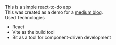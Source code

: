 This is a simple react-to-do app <br>
This was created as a demo for a [medium blog](https://medium.com/bitsrc/vite-vs-create-react-app-326e8cc2c46b).<br>
Used Technologies<be>
  <ul>
  <li>React</li>
  <li>Vite as the build tool</li>
  <li>Bit as a tool for component-driven development</li>
  </ul>
